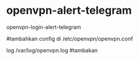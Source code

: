 # openvpn-alert-telegram
openvpn-login-alert-telegram


#tambahkan config di /etc/openvpn/openvpn.conf

log /var/log/openvpn.log #tambakan


